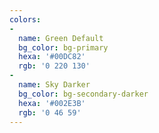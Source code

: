 ```yaml
---
colors:
-
  name: Green Default
  bg_color: bg-primary
  hexa: '#00DC82'
  rgb: '0 220 130'
-
  name: Sky Darker
  bg_color: bg-secondary-darker
  hexa: '#002E3B'
  rgb: '0 46 59'
---
```


